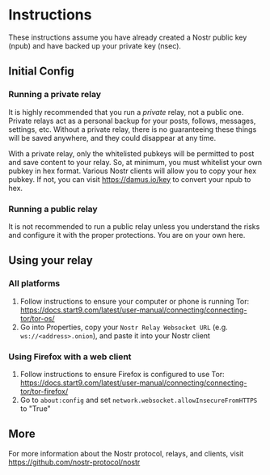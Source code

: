 # Instructions

These instructions assume you have already created a Nostr public key (npub) and
have backed up your private key (nsec).

## Initial Config

### Running a private relay

It is highly recommended that you run a _private_ relay, not a public one.
Private relays act as a personal backup for your posts, follows, messages,
settings, etc. Without a private relay, there is no guaranteeing these things
will be saved anywhere, and they could disappear at any time.

With a private relay, only the whitelisted pubkeys will be permitted to post and
save content to your relay. So, at minimum, you must whitelist your own pubkey
in hex format. Various Nostr clients will allow you to copy your hex pubkey. If
not, you can visit https://damus.io/key to convert your npub to hex.

### Running a public relay

It is not recommended to run a public relay unless you understand the risks and
configure it with the proper protections. You are on your own here.

## Using your relay

### All platforms

1. Follow instructions to ensure your computer or phone is running Tor:
   https://docs.start9.com/latest/user-manual/connecting/connecting-tor/tor-os/
2. Go into Properties, copy your `Nostr Relay Websocket URL` (e.g.
   `ws://<address>.onion`), and paste it into your Nostr client

### Using Firefox with a web client

1. Follow instructions to ensure Firefox is configured to use Tor:
   https://docs.start9.com/latest/user-manual/connecting/connecting-tor/tor-firefox/
2. Go to `about:config` and set `network.websocket.allowInsecureFromHTTPS` to
   "True"

## More

For more information about the Nostr protocol, relays, and clients, visit
https://github.com/nostr-protocol/nostr
